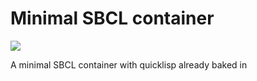 # Minimal SBCL container
 
[![](https://images.microbadger.com/badges/image/dparnell/minimal-sbcl.svg)](http://microbadger.com/images/dparnell/minimal-sbcl "Get your own image badge on microbadger.com")

A minimal SBCL container with quicklisp already baked in
